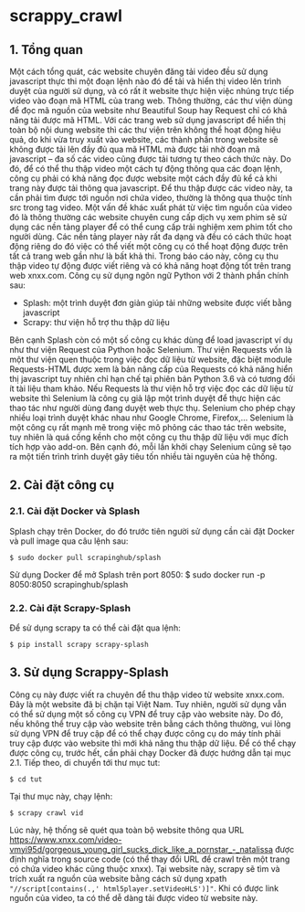 # scrappy_crawl

## 1.	Tổng quan

Một cách tổng quát, các website chuyên đăng tải video đều sử dụng javascript thực thi một đoạn lệnh nào đó để tải và hiển thị video lên trình duyệt của người sử dụng, và có rất ít website thực hiện việc nhúng trực tiếp video vào đoạn mã HTML của trang web. Thông thường, các thư viện dùng để đọc mã nguồn của website như Beautiful Soup hay Request chỉ có khả năng tải được mã HTML. Với các trang web sử dụng javascript để hiển thị toàn bộ nội dung website thì các thư viện trên không thể hoạt động hiệu quả, do khi vừa truy xuất vào website, các thành phần trong website sẽ không được tải lên đầy đủ qua mã HTML mà được tải nhờ đoạn mã javascript – đa số các video cũng được tải tương tự theo cách thức này.
Do đó, để có thể thu thập video một cách tự động thông qua các đoạn lệnh, công cụ phải có khả năng đọc được website một cách đầy đủ kể cả khi trang này được tải thông qua javascript. Để thu thập được các video này, ta cần phải tìm được tới nguồn nơi chứa video, thường là thông qua thuộc tính src trong tag video. Một vấn đề khác xuất phát từ việc tìm nguồn của video đó là thông thường các website chuyên cung cấp dịch vụ xem phim sẽ sử dụng các nền tảng player để có thể cung cấp trải nghiệm xem phim tốt cho người dùng. Các nền tảng player này rất đa dạng và đều có cách thức hoạt động riêng do đó việc có thể viết một công cụ có thể hoạt động được trên tất cả trang web gần như là bất khả thi.
Trong báo cáo này, công cụ thu thập video tự động được viết riêng và có khả năng hoạt động tốt trên trang web xnxx.com. Công cụ sử dụng ngôn ngữ Python với 2 thành phần chính sau:

-	Splash: một trình duyệt đơn giản giúp tải những website được viết bằng javascript
-	Scrapy: thư viện hỗ trợ thu thập dữ liệu

Bên cạnh Splash còn có một số công cụ khác dùng để load javascript ví dụ như thư viện Request của Python hoặc Selenium. Thư viện Requests vốn là một thư viện quen thuộc trong việc đọc dữ liệu từ website, đặc biệt module Requests-HTML được xem là bản nâng cấp của Requests có khả năng hiển thị javascript tuy nhiên chỉ hạn chế tại phiên bản Python 3.6 và có tương đối ít tài liệu tham khảo. Nếu Requests là thư viện hỗ trợ việc đọc các dữ liệu từ website thì Selenium là công cụ giả lập một trình duyệt để thực hiện các thao tác như người dùng đang duyệt web thực thụ. Selenium cho phép chạy nhiều loại trình duyệt khác nhau như Google Chrome, Firefox,… Selenium là một công cụ rất mạnh mẽ trong việc mô phỏng các thao tác trên website, tuy nhiên là quá cồng kềnh cho một công cụ thu thập dữ liệu với mục đích tích hợp vào add-on. Bên cạnh đó, mỗi lần khởi chạy Selenium cũng sẽ tạo ra một tiến trình trình duyệt gây tiêu tốn nhiều tài nguyên của hệ thống.
## 2.	Cài đặt công cụ
### 2.1.	Cài đặt Docker và Splash
Splash chạy trên Docker, do đó trước tiên người sử dụng cần cài đặt Docker và pull image qua câu lệnh sau:
```
$ sudo docker pull scrapinghub/splash
```
Sử dụng Docker để mở Splash trên port 8050:
$ sudo docker run -p 8050:8050 scrapinghub/splash
### 2.2.	Cài đặt Scrapy-Splash
Để sử dụng scrapy ta có thể cài đặt qua lệnh:
```
$ pip install scrapy scrapy-splash
```
## 3.	Sử dụng Scrappy-Splash
Công cụ này được viết ra chuyên để thu thập video từ website xnxx.com. Đây là một website đã bị chặn tại Việt Nam. Tuy nhiên, người sử dụng vẫn có thể sử dụng một số công cụ VPN để truy cập vào website này. Do đó, nếu không thể truy cập vào website trên bằng cách thông thường, vui lòng sử dụng VPN để truy cập để có thể chạy được công cụ do máy tính phải truy cập được vào website thì mới khả năng thu thập dữ liệu.
Để có thể chạy được công cụ, trước hết, cần phải chạy Docker đã được hướng dẫn tại mục 2.1. Tiếp theo, di chuyển tới thư mục tut:
```
$ cd tut
```
Tại thư mục này, chạy lệnh:
```
$ scrapy crawl vid
```
Lúc này, hệ thống sẽ quét qua toàn bộ website thông qua URL https://www.xnxx.com/video-vmyi95d/gorgeous_young_girl_sucks_dick_like_a_pornstar_-_natalissa được định nghĩa trong source code (có thể thay đổi URL để crawl trên một trang có chứa video khác cũng thuộc xnxx). Tại website này, scrapy sẽ tìm và trích xuất ra nguồn của website bằng cách sử dụng xpath ``` "//script[contains(.,' html5player.setVideoHLS')]" ```.
Khi có được link nguồn của video, ta có thể dễ dàng tải được video từ website này.

